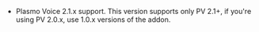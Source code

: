 - Plasmo Voice 2.1.x support. This version supports only PV 2.1+, if you're using PV 2.0.x, use 1.0.x versions of the addon.
